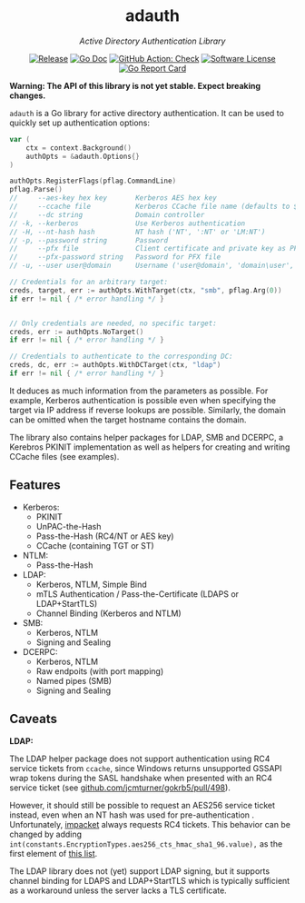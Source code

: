 <p align="center">
  <h1 align="center"><b>adauth</b></h1>
  <p align="center"><i>Active Directory Authentication Library</i></p>
  <p align="center">
    <a href="https://github.com/RedTeamPentesting/adauth/releases/latest"><img alt="Release" src="https://img.shields.io/github/release/RedTeamPentesting/adauth.svg?style=for-the-badge"></a>
    <a href="https://pkg.go.dev/github.com/RedTeamPentesting/adauth"><img alt="Go Doc" src="https://img.shields.io/badge/godoc-reference-blue.svg?style=for-the-badge"></a>
    <a href="https://github.com/RedTeamPentesting/adauth/actions?workflow=Check"><img alt="GitHub Action: Check" src="https://img.shields.io/github/actions/workflow/status/RedTeamPentesting/adauth/check.yml?branch=main&style=for-the-badge"></a>
    <a href="/LICENSE"><img alt="Software License" src="https://img.shields.io/badge/license-MIT-brightgreen.svg?style=for-the-badge"></a>
    <a href="https://goreportcard.com/report/github.com/RedTeamPentesting/adauth"><img alt="Go Report Card" src="https://goreportcard.com/badge/github.com/RedTeamPentesting/adauth?style=for-the-badge"></a>
  </p>
</p>


**Warning: The API of this library is not yet stable. Expect breaking changes.**

`adauth` is a Go library for active directory authentication. It can be used to
quickly set up authentication options:

```go
var (
    ctx = context.Background()
    authOpts = &adauth.Options{}
)

authOpts.RegisterFlags(pflag.CommandLine)
pflag.Parse()
//     --aes-key hex key       Kerberos AES hex key
//     --ccache file           Kerberos CCache file name (defaults to $KRB5CCNAME, currently unset)
//     --dc string             Domain controller
// -k, --kerberos              Use Kerberos authentication
// -H, --nt-hash hash          NT hash ('NT', ':NT' or 'LM:NT')
// -p, --password string       Password
//     --pfx file              Client certificate and private key as PFX file
//     --pfx-password string   Password for PFX file
// -u, --user user@domain      Username ('user@domain', 'domain\user', 'domain/user' or 'user')

// Credentials for an arbitrary target:
creds, target, err := authOpts.WithTarget(ctx, "smb", pflag.Arg(0))
if err != nil { /* error handling */ }


// Only credentials are needed, no specific target:
creds, err := authOpts.NoTarget()
if err != nil { /* error handling */ }

// Credentials to authenticate to the corresponding DC:
creds, dc, err := authOpts.WithDCTarget(ctx, "ldap")
if err != nil { /* error handling */ }
```

It deduces as much information from the parameters as possible. For example,
Kerberos authentication is possible even when specifying the target via IP
address if reverse lookups are possible. Similarly, the domain can be omitted
when the target hostname contains the domain.

The library also contains helper packages for LDAP, SMB and DCERPC, a Kerebros
PKINIT implementation as well as helpers for creating and writing CCache files
(see examples).

## Features

* Kerberos:
  * PKINIT
  * UnPAC-the-Hash
  * Pass-the-Hash (RC4/NT or AES key)
  * CCache (containing TGT or ST)
* NTLM:
  * Pass-the-Hash
* LDAP:
  * Kerberos, NTLM, Simple Bind
  * mTLS Authentication / Pass-the-Certificate (LDAPS or LDAP+StartTLS)
  * Channel Binding (Kerberos and NTLM)
* SMB:
  * Kerberos, NTLM
  * Signing and Sealing
* DCERPC:
  * Kerberos, NTLM
  * Raw endpoits (with port mapping)
  * Named pipes (SMB)
  * Signing and Sealing

## Caveats

**LDAP:**

The LDAP helper package does not support authentication using RC4 service
tickets from `ccache`, since Windows returns unsupported GSSAPI wrap tokens
during the SASL handshake when presented with an RC4 service ticket (see
[github.com/jcmturner/gokrb5/pull/498](https://github.com/jcmturner/gokrb5/pull/498)).

However, it should still be possible to request an AES256 service ticket
instead, even when an NT hash was used for pre-authentication . Unfortunately,
[impacket](https://github.com/fortra/impacket) always requests RC4 tickets. This
behavior can be changed by adding
`int(constants.EncryptionTypes.aes256_cts_hmac_sha1_96.value),` as the first
element of [this
list](https://github.com/fortra/impacket/blob/af91d617c382e1eb132506159debcbc10da7a567/impacket/krb5/kerberosv5.py#L447-L450).

The LDAP library does not (yet) support LDAP signing, but it supports channel
binding for LDAPS and LDAP+StartTLS which is typically sufficient as a
workaround unless the server lacks a TLS certificate.


